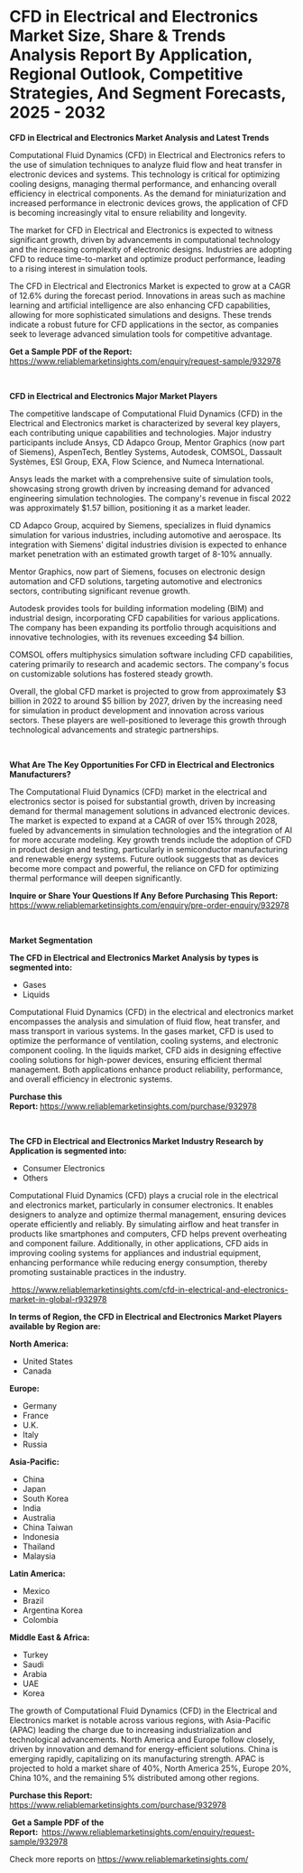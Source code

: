 <p><h1>CFD in Electrical and Electronics Market Size, Share & Trends Analysis Report By Application, Regional Outlook, Competitive Strategies, And Segment Forecasts, 2025 - 2032</h1></p><p><strong>CFD in Electrical and Electronics Market Analysis and Latest Trends</strong></p>
<p><p>Computational Fluid Dynamics (CFD) in Electrical and Electronics refers to the use of simulation techniques to analyze fluid flow and heat transfer in electronic devices and systems. This technology is critical for optimizing cooling designs, managing thermal performance, and enhancing overall efficiency in electrical components. As the demand for miniaturization and increased performance in electronic devices grows, the application of CFD is becoming increasingly vital to ensure reliability and longevity.</p><p>The market for CFD in Electrical and Electronics is expected to witness significant growth, driven by advancements in computational technology and the increasing complexity of electronic designs. Industries are adopting CFD to reduce time-to-market and optimize product performance, leading to a rising interest in simulation tools. </p><p>The CFD in Electrical and Electronics Market is expected to grow at a CAGR of 12.6% during the forecast period. Innovations in areas such as machine learning and artificial intelligence are also enhancing CFD capabilities, allowing for more sophisticated simulations and designs. These trends indicate a robust future for CFD applications in the sector, as companies seek to leverage advanced simulation tools for competitive advantage.</p></p>
<p><strong>Get a Sample PDF of the Report:&nbsp;</strong> <a href="https://www.reliablemarketinsights.com/enquiry/request-sample/932978?utm_campaign=3511&utm_medium=2&utm_source=Github&utm_content=ia&utm_term=21032025&utm_id=cfd-in-electrical-and-electronics">https://www.reliablemarketinsights.com/enquiry/request-sample/932978</a></p>
<p>&nbsp;</p>
<p><strong>CFD in Electrical and Electronics Major Market Players</strong></p>
<p><p>The competitive landscape of Computational Fluid Dynamics (CFD) in the Electrical and Electronics market is characterized by several key players, each contributing unique capabilities and technologies. Major industry participants include Ansys, CD Adapco Group, Mentor Graphics (now part of Siemens), AspenTech, Bentley Systems, Autodesk, COMSOL, Dassault Systèmes, ESI Group, EXA, Flow Science, and Numeca International.</p><p>Ansys leads the market with a comprehensive suite of simulation tools, showcasing strong growth driven by increasing demand for advanced engineering simulation technologies. The company's revenue in fiscal 2022 was approximately $1.57 billion, positioning it as a market leader.</p><p>CD Adapco Group, acquired by Siemens, specializes in fluid dynamics simulation for various industries, including automotive and aerospace. Its integration with Siemens' digital industries division is expected to enhance market penetration with an estimated growth target of 8-10% annually.</p><p>Mentor Graphics, now part of Siemens, focuses on electronic design automation and CFD solutions, targeting automotive and electronics sectors, contributing significant revenue growth.</p><p>Autodesk provides tools for building information modeling (BIM) and industrial design, incorporating CFD capabilities for various applications. The company has been expanding its portfolio through acquisitions and innovative technologies, with its revenues exceeding $4 billion.</p><p>COMSOL offers multiphysics simulation software including CFD capabilities, catering primarily to research and academic sectors. The company's focus on customizable solutions has fostered steady growth.</p><p>Overall, the global CFD market is projected to grow from approximately $3 billion in 2022 to around $5 billion by 2027, driven by the increasing need for simulation in product development and innovation across various sectors. These players are well-positioned to leverage this growth through technological advancements and strategic partnerships.</p></p>
<p>&nbsp;</p>
<p><strong>What Are The Key Opportunities For CFD in Electrical and Electronics Manufacturers?</strong></p>
<p><p>The Computational Fluid Dynamics (CFD) market in the electrical and electronics sector is poised for substantial growth, driven by increasing demand for thermal management solutions in advanced electronic devices. The market is expected to expand at a CAGR of over 15% through 2028, fueled by advancements in simulation technologies and the integration of AI for more accurate modeling. Key growth trends include the adoption of CFD in product design and testing, particularly in semiconductor manufacturing and renewable energy systems. Future outlook suggests that as devices become more compact and powerful, the reliance on CFD for optimizing thermal performance will deepen significantly.</p></p>
<p><strong>Inquire or Share Your Questions If Any Before Purchasing This Report:</strong> <a href="https://www.reliablemarketinsights.com/enquiry/pre-order-enquiry/932978?utm_campaign=3511&utm_medium=2&utm_source=Github&utm_content=ia&utm_term=21032025&utm_id=cfd-in-electrical-and-electronics">https://www.reliablemarketinsights.com/enquiry/pre-order-enquiry/932978</a></p>
<p>&nbsp;</p>
<p><strong>Market Segmentation</strong></p>
<p><strong>The CFD in Electrical and Electronics Market Analysis by types is segmented into:</strong></p>
<p><ul><li>Gases</li><li>Liquids</li></ul></p>
<p><p>Computational Fluid Dynamics (CFD) in the electrical and electronics market encompasses the analysis and simulation of fluid flow, heat transfer, and mass transport in various systems. In the gases market, CFD is used to optimize the performance of ventilation, cooling systems, and electronic component cooling. In the liquids market, CFD aids in designing effective cooling solutions for high-power devices, ensuring efficient thermal management. Both applications enhance product reliability, performance, and overall efficiency in electronic systems.</p></p>
<p><strong>Purchase this Report:&nbsp;</strong><a href="https://www.reliablemarketinsights.com/purchase/932978?utm_campaign=3511&utm_medium=2&utm_source=Github&utm_content=ia&utm_term=21032025&utm_id=cfd-in-electrical-and-electronics">https://www.reliablemarketinsights.com/purchase/932978</a></p>
<p>&nbsp;</p>
<p><strong>The CFD in Electrical and Electronics Market Industry Research by Application is segmented into:</strong></p>
<p><ul><li>Consumer Electronics</li><li>Others</li></ul></p>
<p><p>Computational Fluid Dynamics (CFD) plays a crucial role in the electrical and electronics market, particularly in consumer electronics. It enables designers to analyze and optimize thermal management, ensuring devices operate efficiently and reliably. By simulating airflow and heat transfer in products like smartphones and computers, CFD helps prevent overheating and component failure. Additionally, in other applications, CFD aids in improving cooling systems for appliances and industrial equipment, enhancing performance while reducing energy consumption, thereby promoting sustainable practices in the industry.</p></p>
<p><a href="https://www.reliablemarketinsights.com/cfd-in-electrical-and-electronics-market-in-global-r932978?utm_campaign=3511&utm_medium=2&utm_source=Github&utm_content=ia&utm_term=21032025&utm_id=cfd-in-electrical-and-electronics">&nbsp;https://www.reliablemarketinsights.com/cfd-in-electrical-and-electronics-market-in-global-r932978</a></p>
<p><strong>In terms of Region, the CFD in Electrical and Electronics Market Players available by Region are:</strong></p>
<p>
    <p> <strong> North America: </strong>
        <ul>
            <li>United States</li>
            <li>Canada</li>
        </ul>
        </p> 
    <p> <strong> Europe: </strong>
        <ul>
            <li>Germany</li>
            <li>France</li>
            <li>U.K.</li>
            <li>Italy</li>
            <li>Russia</li>
        </ul>
        </p> 
    <p> <strong> Asia-Pacific: </strong>
        <ul>
            <li>China</li>
            <li>Japan</li>
            <li>South Korea</li>
            <li>India</li>
            <li>Australia</li>
            <li>China Taiwan</li>
            <li>Indonesia</li>
            <li>Thailand</li>
            <li>Malaysia</li>
        </ul>
        </p> 
    <p> <strong> Latin America: </strong>
        <ul>
            <li>Mexico</li>
            <li>Brazil</li>
            <li>Argentina Korea</li>
            <li>Colombia</li>
        </ul>
        </p> 
    <p> <strong> Middle East & Africa: </strong>
        <ul>
            <li>Turkey</li>
            <li>Saudi</li>
            <li>Arabia</li>
            <li>UAE</li>
            <li>Korea</li>
        </ul>
    </p>
    </p>
<p><p>The growth of Computational Fluid Dynamics (CFD) in the Electrical and Electronics market is notable across various regions, with Asia-Pacific (APAC) leading the charge due to increasing industrialization and technological advancements. North America and Europe follow closely, driven by innovation and demand for energy-efficient solutions. China is emerging rapidly, capitalizing on its manufacturing strength. APAC is projected to hold a market share of 40%, North America 25%, Europe 20%, China 10%, and the remaining 5% distributed among other regions.</p></p>
<p><strong>Purchase this Report: </strong><a href="https://www.reliablemarketinsights.com/purchase/932978?utm_campaign=3511&utm_medium=2&utm_source=Github&utm_content=ia&utm_term=21032025&utm_id=cfd-in-electrical-and-electronics">https://www.reliablemarketinsights.com/purchase/932978</a></p>
<p>&nbsp;<strong>Get a Sample PDF of the Report:&nbsp;&nbsp;</strong><a href="https://www.reliablemarketinsights.com/enquiry/request-sample/932978?utm_campaign=3511&utm_medium=2&utm_source=Github&utm_content=ia&utm_term=21032025&utm_id=cfd-in-electrical-and-electronics">https://www.reliablemarketinsights.com/enquiry/request-sample/932978</a></p>
<p><strong></strong></p>
<p>Check more reports on <a href="https://www.reliablemarketinsights.com/?utm_campaign=3511&utm_medium=2&utm_source=Github&utm_content=ia&utm_term=21032025&utm_id=cfd-in-electrical-and-electronics">https://www.reliablemarketinsights.com/</a></p>